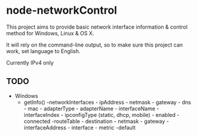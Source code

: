 node-networkControl
===================

This project aims to provide basic network interface information & control method for Windows, Linux & OS X.

It will rely on the command-line output, so to make sure this project can work, set language to English.

Currently IPv4 only

## TODO

- Windows
	- getInfo()
		-networkInterfaces
			- ipAddress
			- netmask
			- gateway
			- dns
			- mac
			- adapterType
			- adapterName
			- interfaceName
			- interfaceIndex
			- ipconfigType (static, dhcp, mobile)
			- enabled
			- connected
		-routeTable
			- destination
			- netmask
			- gateway
			- interfaceAddress
			- interface
			- metric
		-default
